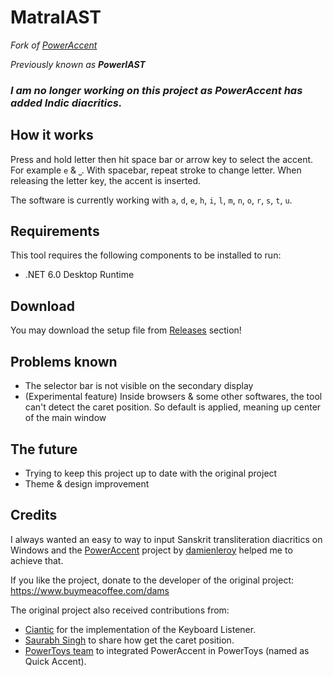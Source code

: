 # MatraIAST

_Fork of [PowerAccent](https://github.com/damienleroy/PowerAccent)_

_Previously known as **PowerIAST**_

### _**I am no longer working on this project as PowerAccent has added Indic diacritics.**_

## How it works
Press and hold letter then hit space bar or arrow key to select the accent. For example `e` & `⎵`. With spacebar, repeat stroke to change letter. When releasing the letter key, the accent is inserted.

The software is currently working with `a`, `d`, `e`, `h`, `i`, `l`, `m`, `n`, `o`, `r`, `s`, `t`, `u`.

## Requirements
This tool requires the following components to be installed to run:
- .NET 6.0 Desktop Runtime

## Download
You may download the setup file from [Releases](https://github.com/alphayama/PowerIAST/releases) section!

## Problems known
- The selector bar is not visible on the secondary display
- (Experimental feature) Inside browsers & some other softwares, the tool can't detect the caret position. So default is applied, meaning up center of the main window

## The future
- Trying to keep this project up to date with the original project
- Theme & design improvement

## Credits
I always wanted an easy to way to input Sanskrit transliteration diacritics on Windows and the [PowerAccent](https://github.com/damienleroy/PowerAccent) project by [damienleroy](https://github.com/damienleroy) helped me to achieve that.

If you like the project, donate to the developer of the original project:
https://www.buymeacoffee.com/dams 

The original project also received contributions from:
- [Ciantic](https://gist.github.com/Ciantic/471698) for the implementation of the Keyboard Listener.
- [Saurabh Singh](https://www.codeproject.com/Articles/34520/Getting-Caret-Position-Inside-Any-Application) to share how get the caret position.
- [PowerToys team](https://github.com/microsoft/PowerToys) to integrated PowerAccent in PowerToys (named as Quick Accent).
